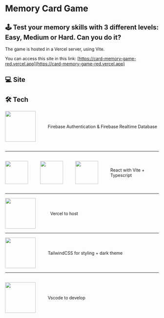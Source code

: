 # Memory Card Game

## 🕹️ Test your memory skills with 3 different levels: Easy, Medium or Hard. Can you do it?

The game is hosted in a Vercel server, using Vite.

You can access this site in this link: [https://card-memory-game-red.vercel.app](https://card-memory-game-red.vercel.app)

## 💻 Site

## 🛠️ Tech


<div style="display: flex; align-items: center; gap: 40px;">
<img src="https://cdn.jsdelivr.net/gh/devicons/devicon@latest/icons/firebase/firebase-original-wordmark.svg" width="100px"/>
Firebase Authentication & Firebase Realtime Database
</div>
<br>

---

<br>
<div style="display: flex; align-items: center; gap: 40px;">
<img src="https://cdn.jsdelivr.net/gh/devicons/devicon@latest/icons/react/react-original-wordmark.svg" width="75px"/>
<img src="https://cdn.jsdelivr.net/gh/devicons/devicon@latest/icons/vitejs/vitejs-original.svg" width="75px"/>
<img src="https://cdn.jsdelivr.net/gh/devicons/devicon@latest/icons/typescript/typescript-original.svg" width="75px"/>
React with Vite + Typescript
</div>
<br>

---

<div style="display: flex; align-items: center; gap: 40px;">
<img src="https://cdn.jsdelivr.net/gh/devicons/devicon@latest/icons/vercel/vercel-original-wordmark.svg" width="100px"/>
&nbsp;
Vercel to host
</div>

---

<div style="display: flex; align-items: center; gap: 40px;">
<img src="https://cdn.jsdelivr.net/gh/devicons/devicon@latest/icons/tailwindcss/tailwindcss-original-wordmark.svg" height="100px"/>
TailwindCSS for styling + dark theme
</div>          
 
---

<br>
<div style="display: flex; align-items: center; gap: 40px;">
<img src="https://cdn.jsdelivr.net/gh/devicons/devicon@latest/icons/vscode/vscode-original-wordmark.svg" width="100px"/>
Vscode to develop
</div>
